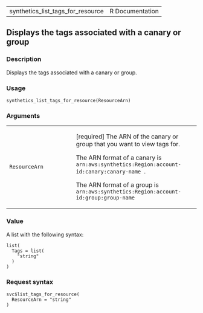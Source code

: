 <table style="width: 100%;">
<tbody>
<tr class="odd">
<td>synthetics_list_tags_for_resource</td>
<td style="text-align: right;">R Documentation</td>
</tr>
</tbody>
</table>

## Displays the tags associated with a canary or group

### Description

Displays the tags associated with a canary or group.

### Usage

    synthetics_list_tags_for_resource(ResourceArn)

### Arguments

<table>
<colgroup>
<col style="width: 35%" />
<col style="width: 65%" />
</colgroup>
<tbody>
<tr class="odd">
<td><code
id="synthetics_list_tags_for_resource_:_ResourceArn">ResourceArn</code></td>
<td><p>[required] The ARN of the canary or group that you want to view
tags for.</p>
<p>The ARN format of a canary is
<code>arn:aws:synthetics:Region:account-id:canary:canary-name </code>.</p>
<p>The ARN format of a group is
<code>arn:aws:synthetics:Region:account-id:group:group-name </code></p></td>
</tr>
</tbody>
</table>

### Value

A list with the following syntax:

    list(
      Tags = list(
        "string"
      )
    )

### Request syntax

    svc$list_tags_for_resource(
      ResourceArn = "string"
    )

